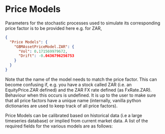 #  Price Models

Parameters for the stochastic processes used to simulate its corresponding price factor is to be
provided here e.g. for ZAR,

```json
{
  "Price Models": {
    "GBMAssetPriceModel.ZAR": {
      "Vol": 0.171569979672,
      "Drift": -0.0436796256753
    }
  }
}
```

Note that the name of the model needs to match the price factor. This can become confusing if, 
e.g. you have a stock called ZAR (i.e. an EquityPrice.ZAR defined) and the ZAR FX rate defined 
(as FxRate.ZAR). Behaviour when this occurs is undefined. It is up to the user to make sure that 
all price factors have a unique name (internally, vanilla python dictionaries are used to keep 
track of all price factors).

Price Models can be calibrated based on historical data (i.e a large timeseries database) or 
implied from current market data. A list of the required fields for the various models are as 
follows:
